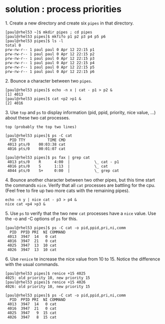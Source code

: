 # solution : process priorities

1\. Create a new directory and create six `pipes` in that directory.

    [paul@rhel53 ~]$ mkdir pipes ; cd pipes
    [paul@rhel53 pipes]$ mkfifo p1 p2 p3 p4 p5 p6
    [paul@rhel53 pipes]$ ls -l
    total 0
    prw-rw-r-- 1 paul paul 0 Apr 12 22:15 p1
    prw-rw-r-- 1 paul paul 0 Apr 12 22:15 p2
    prw-rw-r-- 1 paul paul 0 Apr 12 22:15 p3
    prw-rw-r-- 1 paul paul 0 Apr 12 22:15 p4
    prw-rw-r-- 1 paul paul 0 Apr 12 22:15 p5
    prw-rw-r-- 1 paul paul 0 Apr 12 22:15 p6

2\. Bounce a character between two `pipes`.

    [paul@rhel53 pipes]$ echo -n x | cat - p1 > p2 &
    [1] 4013
    [paul@rhel53 pipes]$ cat <p2 >p1 &
    [2] 4016

3\. Use `top` and `ps` to display information (pid, ppid, priority, nice
value, \...) about these two cat processes.

    top (probably the top two lines)

    [paul@rhel53 pipes]$ ps -C cat
      PID TTY          TIME CMD
     4013 pts/0    00:03:38 cat
     4016 pts/0    00:01:07 cat

    [paul@rhel53 pipes]$ ps fax | grep cat
     4013 pts/0    R      4:00  |           \_ cat - p1
     4016 pts/0    S      1:13  |           \_ cat
     4044 pts/0    S+     0:00  |           \_ grep cat

4\. Bounce another character between two other pipes, but this time
start the commands `nice`. Verify that all `cat` processes are battling
for the cpu. (Feel free to fire up two more cats with the remaining
pipes).

    echo -n y | nice cat - p3 > p4 &
    nice cat <p4 >p3 &

5\. Use `ps` to verify that the two new `cat` processes have a `nice`
value. Use the -o and -C options of `ps` for this.

    [paul@rhel53 pipes]$ ps -C cat -o pid,ppid,pri,ni,comm
      PID  PPID PRI  NI COMMAND
     4013  3947  14   0 cat
     4016  3947  21   0 cat
     4025  3947  13  10 cat
     4026  3947  13  10 cat

6\. Use `renice` te increase the nice value from 10 to 15. Notice the
difference with the usual commands.

    [paul@rhel53 pipes]$ renice +15 4025
    4025: old priority 10, new priority 15
    [paul@rhel53 pipes]$ renice +15 4026
    4026: old priority 10, new priority 15

    [paul@rhel53 pipes]$ ps -C cat -o pid,ppid,pri,ni,comm
      PID  PPID PRI  NI COMMAND
     4013  3947  14   0 cat
     4016  3947  21   0 cat
     4025  3947   9  15 cat
     4026  3947   8  15 cat
